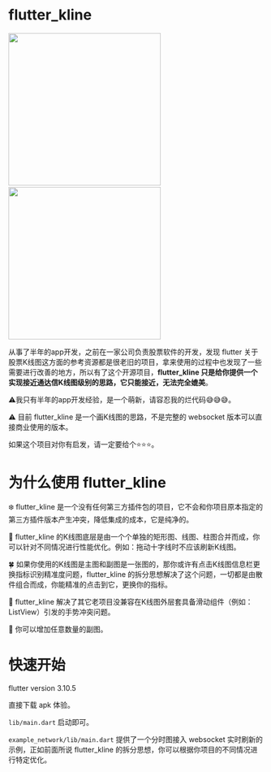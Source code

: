 # flutter_kline
<img src="https://raw.githubusercontent.com/BrinedFish0222/flutter_kline/master/resources/k_minute_chart_gif.gif" width="300" />&nbsp;&nbsp;<img src="https://raw.githubusercontent.com/BrinedFish0222/flutter_kline/master/resources/k_chart_gif.gif" width="300" />

从事了半年的app开发，之前在一家公司负责股票软件的开发，发现 flutter 关于股票K线图这方面的参考资源都是很老旧的项目，拿来使用的过程中也发现了一些需要进行改善的地方，所以有了这个开源项目，**flutter_kline 只是给你提供一个实现接近通达信K线图级别的思路，它只能接近，无法完全媲美**。

:warning:我只有半年的app开发经验，是一个萌新，请容忍我的烂代码:sweat_smile::sweat_smile::sweat_smile:。

:warning: 目前 flutter_kline 是一个画K线图的思路，不是完整的 websocket 版本可以直接商业使用的版本。

如果这个项目对你有启发，请一定要给个:star::star::star:。

# 为什么使用 flutter_kline

:snowflake: flutter_kline 是一个没有任何第三方插件包的项目，它不会和你项目原本指定的第三方插件版本产生冲突，降低集成的成本，它是纯净的。

:fallen_leaf: flutter_kline 的K线图底层是由一个个单独的矩形图、线图、柱图合并而成，你可以针对不同情况进行性能优化。例如：拖动十字线时不应该刷新K线图。

:four_leaf_clover: 如果你使用的K线图是主图和副图是一张图的，那你或许有点击K线图信息栏更换指标识别精准度问题，flutter_kline 的拆分思想解决了这个问题，一切都是由散件组合而成，你能精准的点击到它，更换你的指标。

:frog: flutter_kline 解决了其它老项目没兼容在K线图外层套具备滑动组件（例如：ListView）引发的手势冲突问题。

:blue_heart: 你可以增加任意数量的副图。

# 快速开始

flutter version 3.10.5

直接下载 apk 体验。

`lib/main.dart` 启动即可。

`example_network/lib/main.dart` 提供了一个分时图接入 websocket 实时刷新的示例，正如前面所说 flutter_kline 的拆分思想，你可以根据你项目的不同情况进行特定优化。


